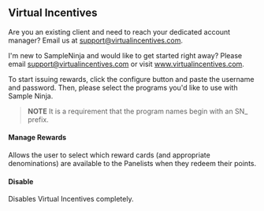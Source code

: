 ## Virtual Incentives

Are you an existing client and need to reach your dedicated account manager? Email us at support@virtualincentives.com.

I'm new to SampleNinja and would like to get started right away? Please email support@virtualincentives.com or visit www.virtualincentives.com.

To start issuing rewards, click the configure button and paste the username and password. Then, please select the programs you'd like to use with Sample Ninja.

> **NOTE** It is a requirement that the program names begin with an SN_ prefix.

#### Manage Rewards

Allows the user to select which reward cards (and appropriate denominations) are available to the Panelists when they redeem their points.

#### Disable

Disables Virtual Incentives completely.
